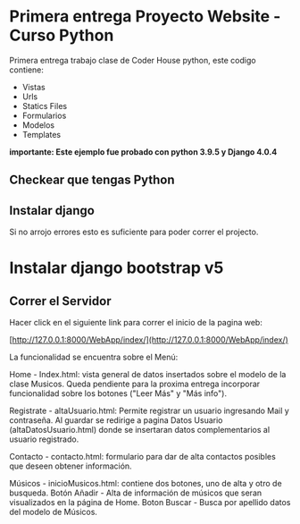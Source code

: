 # Primera entrega Proyecto Website - Curso Python 

Primera entrega trabajo clase de Coder House python, este codigo contiene:
 - Vistas 
 - Urls
 - Statics Files
 - Formularios
 - Modelos
 - Templates

**importante: Este ejemplo fue probado con python 3.9.5 y Django 4.0.4**

## Checkear que tengas Python

## Instalar django

Si no arrojo errores esto es suficiente para poder correr el projecto.

# Instalar django bootstrap v5

## Correr el Servidor

Hacer click en el siguiente link para correr el inicio de la pagina web: 

[http://127.0.0.1:8000/WebApp/index/](http://127.0.0.1:8000/WebApp/index/)

La funcionalidad se encuentra sobre el Menú:

Home - Index.html: vista general de datos insertados sobre el modelo de la clase Musicos. Queda pendiente para la proxima entrega incorporar funcionalidad sobre los botones ("Leer Más" y "Más info").

Registrate - altaUsuario.html: Permite registrar un usuario ingresando Mail y contraseña. Al guardar se redirige a  pagina Datos Usuario (altaDatosUsuario.html) donde se insertaran datos complementarios al usuario registrado.

Contacto - contacto.html: formulario para dar de alta contactos posibles que deseen obtener información.

Músicos - inicioMusicos.html: contiene dos botones, uno de alta y otro de busqueda.
        Botón Añadir -  Alta de información de músicos que seran visualizados en la página de Home.
        Boton Buscar -  Busca por apellido datos del modelo de Músicos.




